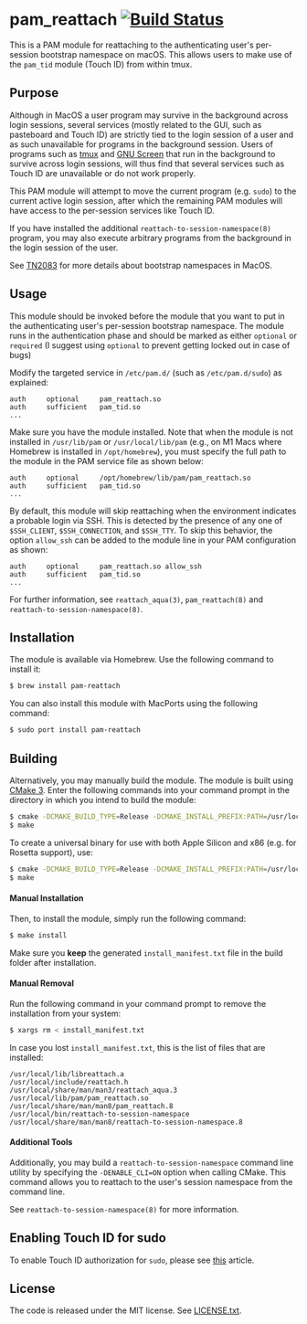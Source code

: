 pam\_reattach
[![Build Status](https://travis-ci.org/fabianishere/pam_reattach.svg?branch=master)](https://travis-ci.org/fabianishere/pam_reattach)
=============
This is a PAM module for reattaching to the authenticating user's per-session
bootstrap namespace on macOS. 
This allows users to make use of the `pam_tid` module (Touch ID) from within tmux.

## Purpose
Although in MacOS a user program may survive in the background across login sessions, several services (mostly related to the GUI, such as pasteboard and Touch ID) are 
strictly tied to the login session of a user and as such unavailable for programs in the background session. 
Users of programs such as [tmux](https://github.com/tmux/tmux) and [GNU Screen](https://www.gnu.org/software/screen/) that run in the background to survive across login sessions, 
will thus find that several services such as Touch ID are unavailable or do not work properly.

This PAM module will attempt to move the current program (e.g. `sudo`) to the current active login session,
after which the remaining PAM modules will have access to the per-session services like Touch ID.

If you have installed the additional `reattach-to-session-namespace(8)` program, you may also execute arbitrary
programs from the background in the login session of the user.

See [TN2083](https://developer.apple.com/library/archive/technotes/tn2083/_index.html) for more details
about bootstrap namespaces in MacOS.

## Usage
This module should be invoked before the module that you want to put in the
authenticating user's per-session bootstrap namespace. The module runs in the
authentication phase and should be marked as either `optional` or `required`
(I suggest using `optional` to prevent getting locked out in case of bugs)

Modify the targeted service in `/etc/pam.d/` (such as `/etc/pam.d/sudo`) as explained:
```
auth     optional     pam_reattach.so
auth     sufficient   pam_tid.so
...
```

Make sure you have the module installed. Note that when the module is not installed in `/usr/lib/pam` or `/usr/local/lib/pam` (e.g., on M1 Macs where Homebrew is installed in `/opt/homebrew`), you must specify the full path to the module in the PAM service file as shown below:  
```
auth     optional     /opt/homebrew/lib/pam/pam_reattach.so
auth     sufficient   pam_tid.so
...
```

By default, this module will skip reattaching when the environment indicates a probable login via SSH. This is detected by the presence of any one of `$SSH_CLIENT`, `$SSH_CONNECTION`, and `$SSH_TTY`. To skip this behavior, the option `allow_ssh` can be added to the module line in your PAM configuration as shown:
```
auth     optional     pam_reattach.so allow_ssh
auth     sufficient   pam_tid.so
...
```
For further information, see `reattach_aqua(3)`, `pam_reattach(8)` and `reattach-to-session-namespace(8)`.

## Installation
The module is available via Homebrew. Use the following command to install it:

```bash
$ brew install pam-reattach
```

You can also install this module with MacPorts using the following command:

```bash
$ sudo port install pam-reattach
```

## Building 
Alternatively, you may manually build the module. The module is built using [CMake 3](https://cmake.org). Enter the following commands into your
command prompt in the directory in which you intend to build the module:

```bash
$ cmake -DCMAKE_BUILD_TYPE=Release -DCMAKE_INSTALL_PREFIX:PATH=/usr/local <PATH-TO-SOURCE>
$ make
```

To create a universal binary for use with both Apple Silicon and x86 (e.g. for Rosetta support), use:

```bash
$ cmake -DCMAKE_BUILD_TYPE=Release -DCMAKE_INSTALL_PREFIX:PATH=/usr/local -DCMAKE_OSX_ARCHITECTURES="arm64;x86_64" <PATH-TO-SOURCE>
$ make
```

#### Manual Installation
Then, to install the module, simply run the following command:
```bash
$ make install
```
Make sure you **keep** the generated `install_manifest.txt` file in the build folder after installation. 

#### Manual Removal 
Run the following command in your command prompt to remove the installation from your system:

```bash
$ xargs rm < install_manifest.txt
```

In case you lost `install_manifest.txt`, this is the list of files that are installed:
```
/usr/local/lib/libreattach.a
/usr/local/include/reattach.h
/usr/local/share/man/man3/reattach_aqua.3
/usr/local/lib/pam/pam_reattach.so
/usr/local/share/man/man8/pam_reattach.8
/usr/local/bin/reattach-to-session-namespace
/usr/local/share/man/man8/reattach-to-session-namespace.8
```
 
#### Additional Tools
Additionally, you may build a `reattach-to-session-namespace` command line
utility by specifying the `-DENABLE_CLI=ON` option when calling CMake. This command allows you to reattach to the user's session namespace from the
command line. 

See `reattach-to-session-namespace(8)` for more information. 


## Enabling Touch ID for sudo
To enable Touch ID authorization for `sudo`, please see [this](https://derflounder.wordpress.com/2017/11/17/enabling-touch-id-authorization-for-sudo-on-macos-high-sierra/)
article.

## License
The code is released under the MIT license. See [LICENSE.txt](/LICENSE.txt).
